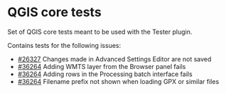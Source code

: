 # QGIS core tests

Set of QGIS core tests meant to be used with the Tester plugin.

Contains tests for the following issues:

* [#26327](https://github.com/qgis/QGIS/issues/26327) Changes made in Advanced Settings Editor are not saved
* [#36264](https://github.com/qgis/QGIS/issues/36264) Adding WMTS layer from the Browser panel fails
* [#36264](https://github.com/qgis/QGIS/issues/39696) Adding rows in the Processing batch interface fails
* [#36264](https://github.com/qgis/QGIS/issues/37551) Filename prefix not shown when loading GPX or similar files
